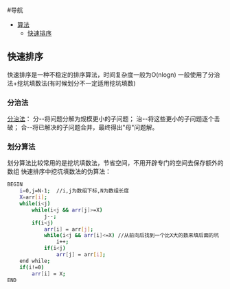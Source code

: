 #导航
- [算法](#)
	- [快速排序](#快速排序)


## 快速排序
快速排序是一种不稳定的排序算法，时间复杂度一般为O(nlogn)
一般使用了分治法+挖坑填数法(有时候划分不一定适用挖坑填数)

### 分治法
[分治法](http://baike.baidu.com/link?url=0KLfXSDK6Nb4M3HKoVW0MIayqhoGzQ5-Bc8oVOEC7dUvp-BXfXf6WVZ6lYDnVItthTqJVbkeFoVwS19-08eixK)：
	分--将问题分解为规模更小的子问题；
	治--将这些更小的子问题逐个击破；
	合--将已解决的子问题合并，最终得出"母"问题解。

### 划分算法
划分算法比较常用的是挖坑填数法，节省空间，不用开辟专门的空间去保存额外的数组
快速排序中挖坑填数法的伪算法：
``` bash
BEGIN
	i=0,j=N-1;  //i,j为数组下标,N为数组长度
	X=arr[i];
	while(i<j)
		while(i<j && arr[j]>=X)
			j--;
		if(i<j)
			arr[i] = arr[j];
			while(i<j && arr[i]<=X) //从前向后找到一个比X大的数来填后面的坑
				i++;
			if(i<j)
				arr[j] = arr[i];
	end while;
	if(i!=0)
		arr[i] = X;
END
```


